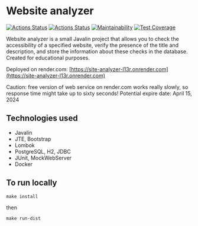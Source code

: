# Website analyzer

[![Actions Status](https://github.com/SerKonstantin/java-project-72/actions/workflows/hexlet-check.yml/badge.svg)](https://github.com/SerKonstantin/java-project-72/actions)
[![Actions Status](https://github.com/SerKonstantin/java-project-72/actions/workflows/build.yml/badge.svg)](https://github.com/SerKonstantin/java-project-72/actions)
[![Maintainability](https://api.codeclimate.com/v1/badges/aa2bce53e386128eb3aa/maintainability)](https://codeclimate.com/github/SerKonstantin/java-project-72/maintainability)
[![Test Coverage](https://api.codeclimate.com/v1/badges/aa2bce53e386128eb3aa/test_coverage)](https://codeclimate.com/github/SerKonstantin/java-project-72/test_coverage)

Website analyzer is a small Javalin project that allows you to check the accessibility of a specified website, verify the presence of the title and description, and store the information about these checks in the database.
Created for educational purposes.

Deployed on render.com: [https://site-analyzer-l13r.onrender.com](https://site-analyzer-l13r.onrender.com)

Caution: free version of web service on render.com works really slowly, so response time might take up to sixty seconds!
Potential expire date:  April 15, 2024

## Technologies used
- Javalin
- JTE, Bootstrap
- Lombok
- PostgreSQL, H2, JDBC
- JUnit, MockWebServer
- Docker

## To run locally
```shell
make install
```

then

```shell
make run-dist
```
